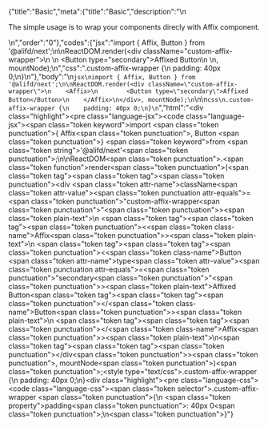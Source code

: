 {"title":"Basic","meta":{"title":"Basic","description":"\n<p>The simple usage is to wrap your components direcly with Affix component.</p>\n","order":"0"},"codes":{"jsx":"import { Affix, Button } from '@alifd/next';\n\nReactDOM.render(<div className=\"custom-affix-wrapper\">\n    <Affix>\n        <Button type=\"secondary\">Affixed Button</Button>\n    </Affix>\n</div>, mountNode);\n","css":".custom-affix-wrapper {\n    padding: 40px 0;\n}\n"},"body":"\n````jsx\nimport { Affix, Button } from '@alifd/next';\n\nReactDOM.render(<div className=\"custom-affix-wrapper\">\n    <Affix>\n        <Button type=\"secondary\">Affixed Button</Button>\n    </Affix>\n</div>, mountNode);\n````\n\n````css\n.custom-affix-wrapper {\n    padding: 40px 0;\n}\n````","html":"<script>(function(){\"use strict\";\n\nvar _next = require(\"@alifd/next\");\n\nReactDOM.render(React.createElement(\n    \"div\",\n    { className: \"custom-affix-wrapper\" },\n    React.createElement(\n        _next.Affix,\n        null,\n        React.createElement(\n            _next.Button,\n            { type: \"secondary\" },\n            \"Affixed Button\"\n        )\n    )\n), mountNode);})()</script><div class=\"highlight\"><pre class=\"language-jsx\"><code class=\"language-jsx\"><span class=\"token keyword\">import</span> <span class=\"token punctuation\">{</span> Affix<span class=\"token punctuation\">,</span> Button <span class=\"token punctuation\">}</span> <span class=\"token keyword\">from</span> <span class=\"token string\">'@alifd/next'</span><span class=\"token punctuation\">;</span>\n\nReactDOM<span class=\"token punctuation\">.</span><span class=\"token function\">render</span><span class=\"token punctuation\">(</span><span class=\"token tag\"><span class=\"token tag\"><span class=\"token punctuation\">&lt;</span>div</span> <span class=\"token attr-name\">className</span><span class=\"token attr-value\"><span class=\"token punctuation attr-equals\">=</span><span class=\"token punctuation\">\"</span>custom-affix-wrapper<span class=\"token punctuation\">\"</span></span><span class=\"token punctuation\">></span></span><span class=\"token plain-text\">\n    </span><span class=\"token tag\"><span class=\"token tag\"><span class=\"token punctuation\">&lt;</span><span class=\"token class-name\">Affix</span></span><span class=\"token punctuation\">></span></span><span class=\"token plain-text\">\n        </span><span class=\"token tag\"><span class=\"token tag\"><span class=\"token punctuation\">&lt;</span><span class=\"token class-name\">Button</span></span> <span class=\"token attr-name\">type</span><span class=\"token attr-value\"><span class=\"token punctuation attr-equals\">=</span><span class=\"token punctuation\">\"</span>secondary<span class=\"token punctuation\">\"</span></span><span class=\"token punctuation\">></span></span><span class=\"token plain-text\">Affixed Button</span><span class=\"token tag\"><span class=\"token tag\"><span class=\"token punctuation\">&lt;/</span><span class=\"token class-name\">Button</span></span><span class=\"token punctuation\">></span></span><span class=\"token plain-text\">\n    </span><span class=\"token tag\"><span class=\"token tag\"><span class=\"token punctuation\">&lt;/</span><span class=\"token class-name\">Affix</span></span><span class=\"token punctuation\">></span></span><span class=\"token plain-text\">\n</span><span class=\"token tag\"><span class=\"token tag\"><span class=\"token punctuation\">&lt;/</span>div</span><span class=\"token punctuation\">></span></span><span class=\"token punctuation\">,</span> mountNode<span class=\"token punctuation\">)</span><span class=\"token punctuation\">;</span></code></pre></div><style type=\"text/css\">.custom-affix-wrapper {\n    padding: 40px 0;\n}</style><div class=\"highlight\"><pre class=\"language-css\"><code class=\"language-css\"><span class=\"token selector\">.custom-affix-wrapper</span> <span class=\"token punctuation\">{</span>\n    <span class=\"token property\">padding</span><span class=\"token punctuation\">:</span> 40px 0<span class=\"token punctuation\">;</span>\n<span class=\"token punctuation\">}</span></code></pre></div>"}